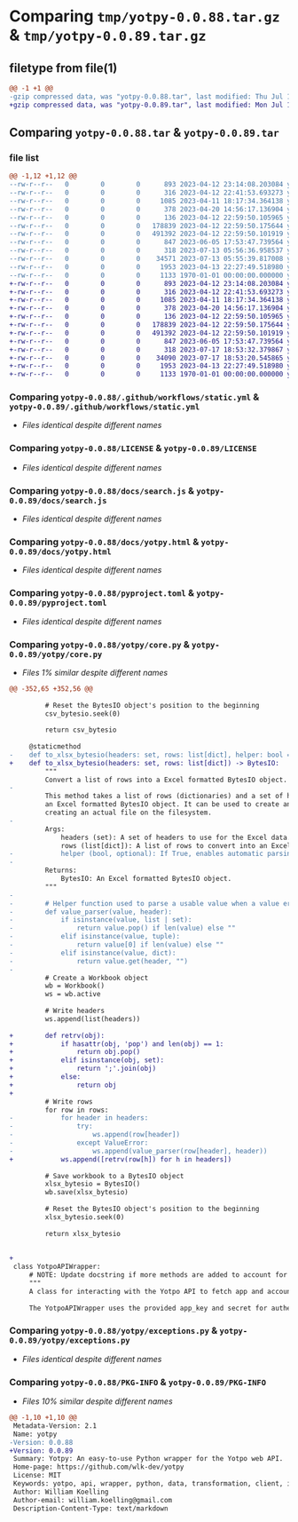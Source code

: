 # Comparing `tmp/yotpy-0.0.88.tar.gz` & `tmp/yotpy-0.0.89.tar.gz`

## filetype from file(1)

```diff
@@ -1 +1 @@
-gzip compressed data, was "yotpy-0.0.88.tar", last modified: Thu Jul 13 05:57:28 2023, max compression
+gzip compressed data, was "yotpy-0.0.89.tar", last modified: Mon Jul 17 18:54:39 2023, max compression
```

## Comparing `yotpy-0.0.88.tar` & `yotpy-0.0.89.tar`

### file list

```diff
@@ -1,12 +1,12 @@
--rw-r--r--   0        0        0      893 2023-04-12 23:14:08.203084 yotpy-0.0.88/.github/workflows/static.yml
--rw-r--r--   0        0        0      316 2023-04-12 22:41:53.693273 yotpy-0.0.88/.gitignore
--rw-r--r--   0        0        0     1085 2023-04-11 18:17:34.364138 yotpy-0.0.88/LICENSE
--rw-r--r--   0        0        0      378 2023-04-20 14:56:17.136904 yotpy-0.0.88/README.md
--rw-r--r--   0        0        0      136 2023-04-12 22:59:50.105965 yotpy-0.0.88/docs/index.html
--rw-r--r--   0        0        0   178839 2023-04-12 22:59:50.175644 yotpy-0.0.88/docs/search.js
--rw-r--r--   0        0        0   491392 2023-04-12 22:59:50.101919 yotpy-0.0.88/docs/yotpy.html
--rw-r--r--   0        0        0      847 2023-06-05 17:53:47.739564 yotpy-0.0.88/pyproject.toml
--rw-r--r--   0        0        0      318 2023-07-13 05:56:36.958537 yotpy-0.0.88/yotpy/__init__.py
--rw-r--r--   0        0        0    34571 2023-07-13 05:55:39.817008 yotpy-0.0.88/yotpy/core.py
--rw-r--r--   0        0        0     1953 2023-04-13 22:27:49.518980 yotpy-0.0.88/yotpy/exceptions.py
--rw-r--r--   0        0        0     1133 1970-01-01 00:00:00.000000 yotpy-0.0.88/PKG-INFO
+-rw-r--r--   0        0        0      893 2023-04-12 23:14:08.203084 yotpy-0.0.89/.github/workflows/static.yml
+-rw-r--r--   0        0        0      316 2023-04-12 22:41:53.693273 yotpy-0.0.89/.gitignore
+-rw-r--r--   0        0        0     1085 2023-04-11 18:17:34.364138 yotpy-0.0.89/LICENSE
+-rw-r--r--   0        0        0      378 2023-04-20 14:56:17.136904 yotpy-0.0.89/README.md
+-rw-r--r--   0        0        0      136 2023-04-12 22:59:50.105965 yotpy-0.0.89/docs/index.html
+-rw-r--r--   0        0        0   178839 2023-04-12 22:59:50.175644 yotpy-0.0.89/docs/search.js
+-rw-r--r--   0        0        0   491392 2023-04-12 22:59:50.101919 yotpy-0.0.89/docs/yotpy.html
+-rw-r--r--   0        0        0      847 2023-06-05 17:53:47.739564 yotpy-0.0.89/pyproject.toml
+-rw-r--r--   0        0        0      318 2023-07-17 18:53:32.379867 yotpy-0.0.89/yotpy/__init__.py
+-rw-r--r--   0        0        0    34090 2023-07-17 18:53:20.545865 yotpy-0.0.89/yotpy/core.py
+-rw-r--r--   0        0        0     1953 2023-04-13 22:27:49.518980 yotpy-0.0.89/yotpy/exceptions.py
+-rw-r--r--   0        0        0     1133 1970-01-01 00:00:00.000000 yotpy-0.0.89/PKG-INFO
```

### Comparing `yotpy-0.0.88/.github/workflows/static.yml` & `yotpy-0.0.89/.github/workflows/static.yml`

 * *Files identical despite different names*

### Comparing `yotpy-0.0.88/LICENSE` & `yotpy-0.0.89/LICENSE`

 * *Files identical despite different names*

### Comparing `yotpy-0.0.88/docs/search.js` & `yotpy-0.0.89/docs/search.js`

 * *Files identical despite different names*

### Comparing `yotpy-0.0.88/docs/yotpy.html` & `yotpy-0.0.89/docs/yotpy.html`

 * *Files identical despite different names*

### Comparing `yotpy-0.0.88/pyproject.toml` & `yotpy-0.0.89/pyproject.toml`

 * *Files identical despite different names*

### Comparing `yotpy-0.0.88/yotpy/core.py` & `yotpy-0.0.89/yotpy/core.py`

 * *Files 1% similar despite different names*

```diff
@@ -352,65 +352,56 @@
 
         # Reset the BytesIO object's position to the beginning
         csv_bytesio.seek(0)
 
         return csv_bytesio
 
     @staticmethod
-    def to_xlsx_bytesio(headers: set, rows: list[dict], helper: bool = False) -> BytesIO:
+    def to_xlsx_bytesio(headers: set, rows: list[dict]) -> BytesIO:
         """
         Convert a list of rows into a Excel formatted BytesIO object.
-
         This method takes a list of rows (dictionaries) and a set of headers, and writes them into
         an Excel formatted BytesIO object. It can be used to create an Excel file-like object without
         creating an actual file on the filesystem.
-
         Args:
             headers (set): A set of headers to use for the Excel data.
             rows (list[dict]): A list of rows to convert into an Excel formatted BytesIO object.
-            helper (bool, optional): If True, enables automatic parsing and filling of unformatted data. Defaults to False.
-
         Returns:
             BytesIO: An Excel formatted BytesIO object.
         """
-
-        # Helper function used to parse a usable value when a value error is throw.
-        def value_parser(value, header):
-            if isinstance(value, list | set):
-                return value.pop() if len(value) else ""
-            elif isinstance(value, tuple):
-                return value[0] if len(value) else ""
-            elif isinstance(value, dict):
-                return value.get(header, "")
-
         # Create a Workbook object
         wb = Workbook()
         ws = wb.active
 
         # Write headers
         ws.append(list(headers))
 
+        def retrv(obj):
+            if hasattr(obj, 'pop') and len(obj) == 1:
+                return obj.pop()
+            elif isinstance(obj, set):
+                return ';'.join(obj)
+            else:
+                return obj
+
         # Write rows
         for row in rows:
-            for header in headers:
-                try:
-                    ws.append(row[header])
-                except ValueError:
-                    ws.append(value_parser(row[header], header))
+            ws.append([retrv(row[h]) for h in headers])
 
         # Save workbook to a BytesIO object
         xlsx_bytesio = BytesIO()
         wb.save(xlsx_bytesio)
 
         # Reset the BytesIO object's position to the beginning
         xlsx_bytesio.seek(0)
 
         return xlsx_bytesio
 
 
+
 class YotpoAPIWrapper:
     # NOTE: Update docstring if more methods are added to account for any added functionality outside of the defined scope.
     """
     A class for interacting with the Yotpo API to fetch app and account information, review data, and send manual review requests.
 
     The YotpoAPIWrapper uses the provided app_key and secret for authentication and constructs the necessary API endpoints for making requests.
```

### Comparing `yotpy-0.0.88/yotpy/exceptions.py` & `yotpy-0.0.89/yotpy/exceptions.py`

 * *Files identical despite different names*

### Comparing `yotpy-0.0.88/PKG-INFO` & `yotpy-0.0.89/PKG-INFO`

 * *Files 10% similar despite different names*

```diff
@@ -1,10 +1,10 @@
 Metadata-Version: 2.1
 Name: yotpy
-Version: 0.0.88
+Version: 0.0.89
 Summary: Yotpy: An easy-to-use Python wrapper for the Yotpo web API.
 Home-page: https://github.com/wlk-dev/yotpy
 License: MIT
 Keywords: yotpo, api, wrapper, python, data, transformation, client, integration, review, ecommerce
 Author: William Koelling
 Author-email: william.koelling@gmail.com
 Description-Content-Type: text/markdown
```


